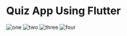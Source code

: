 # Quiz App Using Flutter


![one](https://user-images.githubusercontent.com/95397948/147845585-bf522d17-fedd-4418-b514-4b8aa21c863e.jpg)
![two](https://user-images.githubusercontent.com/95397948/147845587-7b15ce89-b9af-46bd-80cf-5a96594a4f1a.jpg)
![three](https://user-images.githubusercontent.com/95397948/147845588-9a3a4eaa-ea14-4129-8f61-b2d907bf6344.jpg)
![four](https://user-images.githubusercontent.com/95397948/147845591-15f082ae-106c-4314-8c96-05f259e4dd86.jpg)
